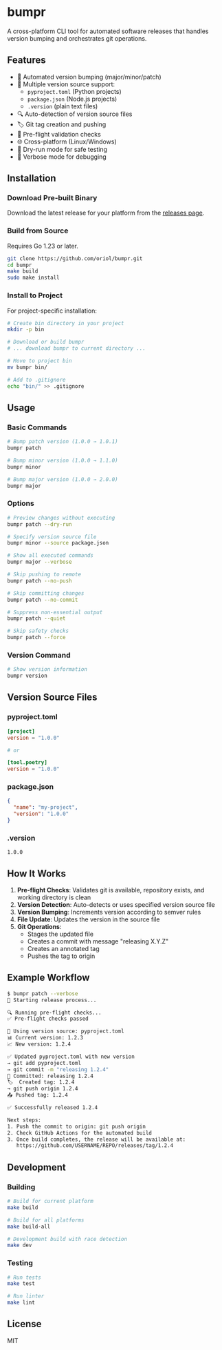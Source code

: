 # bumpr

A cross-platform CLI tool for automated software releases that handles version bumping and orchestrates git operations.

## Features

- 🚀 Automated version bumping (major/minor/patch)
- 📄 Multiple version source support:
  - `pyproject.toml` (Python projects)
  - `package.json` (Node.js projects)
  - `.version` (plain text files)
- 🔍 Auto-detection of version source files
- 🏷️ Git tag creation and pushing
- 🔎 Pre-flight validation checks
- 🌐 Cross-platform (Linux/Windows)
- 🎯 Dry-run mode for safe testing
- 📢 Verbose mode for debugging

## Installation

### Download Pre-built Binary

Download the latest release for your platform from the [releases page](https://github.com/oriol/bumpr/releases).

### Build from Source

Requires Go 1.23 or later.

```bash
git clone https://github.com/oriol/bumpr.git
cd bumpr
make build
sudo make install
```

### Install to Project

For project-specific installation:

```bash
# Create bin directory in your project
mkdir -p bin

# Download or build bumpr
# ... download bumpr to current directory ...

# Move to project bin
mv bumpr bin/

# Add to .gitignore
echo "bin/" >> .gitignore
```

## Usage

### Basic Commands

```bash
# Bump patch version (1.0.0 → 1.0.1)
bumpr patch

# Bump minor version (1.0.0 → 1.1.0)
bumpr minor

# Bump major version (1.0.0 → 2.0.0)
bumpr major
```

### Options

```bash
# Preview changes without executing
bumpr patch --dry-run

# Specify version source file
bumpr minor --source package.json

# Show all executed commands
bumpr major --verbose

# Skip pushing to remote
bumpr patch --no-push

# Skip committing changes
bumpr patch --no-commit

# Suppress non-essential output
bumpr patch --quiet

# Skip safety checks
bumpr patch --force
```

### Version Command

```bash
# Show version information
bumpr version
```

## Version Source Files

### pyproject.toml

```toml
[project]
version = "1.0.0"

# or

[tool.poetry]
version = "1.0.0"
```

### package.json

```json
{
  "name": "my-project",
  "version": "1.0.0"
}
```

### .version

```
1.0.0
```

## How It Works

1. **Pre-flight Checks**: Validates git is available, repository exists, and working directory is clean
2. **Version Detection**: Auto-detects or uses specified version source file
3. **Version Bumping**: Increments version according to semver rules
4. **File Update**: Updates the version in the source file
5. **Git Operations**: 
   - Stages the updated file
   - Creates a commit with message "releasing X.Y.Z"
   - Creates an annotated tag
   - Pushes the tag to origin

## Example Workflow

```bash
$ bumpr patch --verbose
🚀 Starting release process...

🔍 Running pre-flight checks...
✅ Pre-flight checks passed

📄 Using version source: pyproject.toml
📊 Current version: 1.2.3
📈 New version: 1.2.4

✅ Updated pyproject.toml with new version
→ git add pyproject.toml
→ git commit -m "releasing 1.2.4"
💾 Committed: releasing 1.2.4
🏷️  Created tag: 1.2.4
→ git push origin 1.2.4
📤 Pushed tag: 1.2.4

✅ Successfully released 1.2.4

Next steps:
1. Push the commit to origin: git push origin
2. Check GitHub Actions for the automated build
3. Once build completes, the release will be available at:
   https://github.com/USERNAME/REPO/releases/tag/1.2.4
```

## Development

### Building

```bash
# Build for current platform
make build

# Build for all platforms
make build-all

# Development build with race detection
make dev
```

### Testing

```bash
# Run tests
make test

# Run linter
make lint
```

## License

MIT
